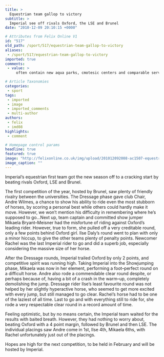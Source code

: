 ```yaml
---
title: >
  Equestrian team gallop to victory
subtitle: >
  Imperial see off rivals Oxford, the LSE and Brunel
date: "2010-12-09 20:10:15 +0000"

# Attributes from Felix Online V1
id: "517"
old_path: /sport/517/equestrian-team-gallop-to-victory
aliases:
 - /sport/517/equestrian-team-gallop-to-victory
imported: true
comments:
 - value: >
     often contain new aqua parks, cmotesic centers and comparable services. The category of clients at Spa resorts in Czech Republic varies from guests in search of relax to the really unwell, with all types of averting (primary,,Merci pour ces bons conseils qui me <a href="http://olcqfhhibik.com">pettrmreont</a> de ressortir ma cafetie8re italienne et d en tirer un bien meilleur cafe9. (Je ferai ne9anmoins un comparatif avec la cafetie8re e0 piston et le cafe9 turc. Pour le bien de la science. Faut bien quelques sacrifices pour faire avancer la connaissance.)Evidemment, comme tous les puristes, vous bannissez le sucre. Le contraire m aurais surpris. Je respecte ce choix mais je ne peux gue8re y adhe9rer. Cela fait plus de 25 ans que je tente de se9parer le gofbt sucre9 de celle des boissons, en vain. Le meilleur parfum de cafe9 se transforme en un breuvage infect sans une petite dose de douceur. Petite, pas e9norme, minuscule mais indispensable pour faire la diffe9rence entre un moment de plaisir et la prise d

# Article Taxonomies
categories:
 - sport
tags:
 - imported
 - image
 - imported_comments
 - multi-author
authors:
 - felix
 - imd08
highlights:
 - comment

# Homepage control params
headline: true
featured: true
image: "http://felixonline.co.uk/img/upload/201012092008-ac1507-equestri.jpg"
image_caption: ""
---
```


Imperial’s equestrian first team got the new season off to a cracking start by beating rivals Oxford, LSE and Brunel.

The first competition of the year, hosted by Brunel, saw plenty of friendly rivalry between the universities. The Dressage phase gave club Chair, Andre Wilmes, a chance to show his ability to ride even the most stubborn of horses, by scoring a personal best while others could hardly make it move. However, we won’t mention his difficulty in remembering where he’s supposed to go…Next up, team captain and committed show jumper Mikaela Bryant–Meisner had the misfortune of riding against Oxford’s leading rider. However, true to form, she pulled off a very creditable round, only a few points behind Oxford girl. Ilse Daly’s round went to plan with only a minor hiccup, to give the other teams plenty of penalty points. Newcomer Rachel was the last Imperial rider to go and did a superb job, especially considering the massive size of her horse.

After the Dressage rounds, Imperial trailed Oxford by only 2 points, and competitive spirit was running high. Taking Imperial into the Showjumping phase, Mikaela was now in her element, performing a foot–perfect round on a difficult horse. Andre also rode a commendable clear round despite, or perhaps because of, having a bit of a crash in the warm–up, completely demolishing the jump. Dressage rider Ilse’s least favourite round was not helped by her slightly hyperactive horse, who seemed to get more excited with every jump, but still managed to go clear. Rachel’s horse had to be one of the laziest of all time. Last to go and with everything still to ride for, she rode a very respectable clear round in a record amount of time.

Feeling optimistic, but by no means certain, the Imperial team waited for the results with baited breath. However, they had nothing to worry about, beating Oxford with a 4 point margin, followed by Brunel and then LSE. The individual placings saw Andre come in 1st, Ilse 4th, Mikaela 6ths, with Rachel unfortunately just out of the placings.

Hopes are high for the next competition, to be held in February and will be hosted by Imperial.
